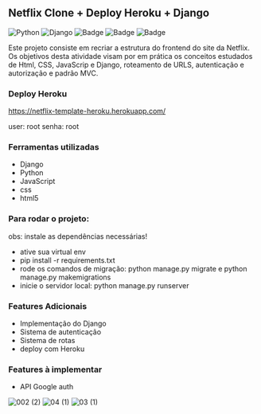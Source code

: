 ## Netflix Clone + Deploy Heroku + Django
![Python](https://img.shields.io/badge/python-3670A0?style=for-the-badge&logo=python&logoColor=ffdd54)
![Django](https://img.shields.io/badge/django-%23092E20.svg?style=for-the-badge&logo=django&logoColor=white)
![Badge](https://img.shields.io/badge/JavaScript-F7DF1E?style=for-the-badge&logo=javascript&logoColor=black)
![Badge](https://img.shields.io/badge/CSS-239120?&style=for-the-badge&logo=css3&logoColor=white)
![Badge](https://img.shields.io/badge/HTML5-E34F26?style=for-the-badge&logo=html5&logoColor=white)


Este projeto consiste em recriar a estrutura do frontend do site da Netflix. Os objetivos desta atividade visam por em prática os conceitos estudados de Html, CSS, JavaScrip e Django, roteamento de URLS, autenticação e autorização e padrão MVC.

### Deploy Heroku

https://netflix-template-heroku.herokuapp.com/

user: root
senha: root

### Ferramentas utilizadas

- Django
- Python
- JavaScript
- css
- html5

### Para rodar o projeto:
obs: instale as dependências necessárias!

- ative sua virtual env
- pip install -r requirements.txt
- rode os comandos de migração: python manage.py migrate e python manage.py makemigrations
- inicie o servidor local: python manage.py runserver

### Features Adicionais

- Implementação do Django
- Sistema de autenticação
- Sistema de rotas
- deploy com Heroku

### Features à implementar

- API Google auth

![002 (2)](https://user-images.githubusercontent.com/87938869/163597791-524a446e-d388-47d9-9fb4-52a14b57a378.jpg)
![04 (1)](https://user-images.githubusercontent.com/87938869/163597677-7a2f41f7-f716-46c7-a1ca-2e0a5eeb1150.jpg)
![03 (1)](https://user-images.githubusercontent.com/87938869/163597751-bf73dd4a-942e-4095-8c8a-e5cb81890fa6.jpg)


